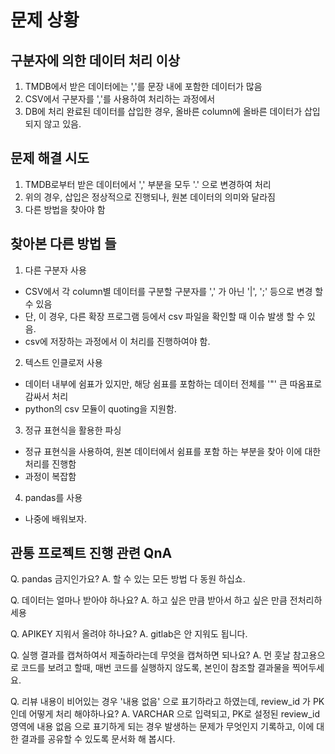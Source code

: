 # 문제 상황
## 구분자에 의한 데이터 처리 이상
1. TMDB에서 받은 데이터에는 ','를 문장 내에 포함한 데이터가 많음
2. CSV에서 구분자를 ','를 사용하여 처리하는 과정에서 
3. DB에 처리 완료된 데이터를 삽입한 경우, 올바른 column에 올바른 데이터가 삽입되지 않고 있음.

## 문제 해결 시도
1. TMDB로부터 받은 데이터에서 ',' 부분을 모두 '.' 으로 변경하여 처리
2. 위의 경우, 삽입은 정상적으로 진행되나, 원본 데이터의 의미와 달라짐
3. 다른 방법을 찾아야 함

## 찾아본 다른 방법 들
1. 다른 구분자 사용
  - CSV에서 각 column별 데이터를 구분할 구분자를 ',' 가 아닌 '|', ';' 등으로 변경 할 수 있음
  - 단, 이 경우, 다른 확장 프로그램 등에서 csv 파일을 확인할 때 이슈 발생 할 수 있음.
  - csv에 저장하는 과정에서 이 처리를 진행하여야 함.
2. 텍스트 인클로저 사용
  - 데이터 내부에 쉼표가 있지만, 해당 쉼표를 포함하는 데이터 전체를 '"' 큰 따옴표로 감싸서 처리
  - python의 csv 모듈이 quoting을 지원함.
3. 정규 표현식을 활용한 파싱
  - 정규 표현식을 사용하여, 원본 데이터에서 쉼표를 포함 하는 부분을 찾아 이에 대한 처리를 진행함
  - 과정이 복잡함
4. pandas를 사용
  - 나중에 배워보자.

## 관통 프로젝트 진행 관련 QnA
Q. pandas 금지인가요?
A. 할 수 있는 모든 방법 다 동원 하십쇼. 

Q. 데이터는 얼마나 받아야 하나요?
A. 하고 싶은 만큼 받아서 하고 싶은 만큼 전처리하세용

Q. APIKEY 지워서 올려야 하나요?
A. gitlab은 안 지워도 됩니다.

Q. 실행 결과를 캡쳐하여서 제출하라는데 무엇을 캡쳐하면 되나요?
A. 먼 훗날 참고용으로 코드를 보려고 할때, 매번 코드를 실행하지 않도록, 본인이 참조할 결과물을 찍어두세요.

Q. 리뷰 내용이 비어있는 경우 '내용 없음' 으로 표기하라고 하였는데,
review_id 가 PK 인데 어떻게 처리 해야하나요?
A.  VARCHAR 으로 입력되고, PK로 설정된 review_id 영역에 내용 없음 으로 표기하게 되는 경우 발생하는 문제가 무엇인지 기록하고, 이에 대한 결과를 공유할 수 있도록 문서화 해 봅시다.